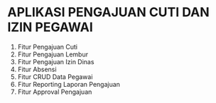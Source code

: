 # APLIKASI PENGAJUAN CUTI DAN IZIN PEGAWAI

1. Fitur Pengajuan Cuti
2. Fitur Pengajuan Lembur
3. Fitur Pengajuan Izin Dinas
4. Fitur Absensi
5. Fitur CRUD Data Pegawai
6. Fitur Reporting Laporan Pengajuan
7. Fitur Approval Pengajuan

